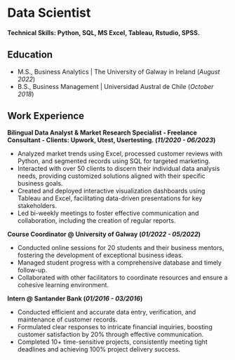 # Data Scientist

#### Technical Skills: Python, SQL, MS Excel, Tableau, Rstudio, SPSS.

## Education						       		
- M.S., Business Analytics	| The University of Galway in Ireland (_August 2022_)	 			        		
- B.S., Business Management | Universidad Austral de Chile (_October 2018_)

## Work Experience
**Bilingual Data Analyst & Market Research Specialist - Freelance Consultant - Clients: Upwork, Utest, Usertesting. (_11/2020 - 06/2023_)**
- Analyzed market trends using Excel, processed customer reviews with Python, and segmented records using SQL for targeted marketing.
- Interacted with over 50 clients to discern their individual data analysis needs, providing customized solutions aligned with their specific business goals.
- Created and deployed interactive visualization dashboards using Tableau and Excel, facilitating data-driven presentations for key stakeholders.
- Led bi-weekly meetings to foster effective communication and collaboration, including the creation of regular reports.

**Course Coordinator @ University of Galway (_01/2022 - 05/2022_)**
- Conducted online sessions for 20 students and their business mentors, fostering the development of exceptional business ideas.
- Managed student progress with a comprehensive database and timely follow-up.
- Collaborated with other facilitators to coordinate resources and ensure a cohesive learning environment.

**Intern @ Santander Bank (_01/2016 - 03/2016_)**
- Conducted efficient and accurate data entry, verification, and maintenance of customer records.
- Formulated clear responses to intricate financial inquiries, boosting customer satisfaction by 20% through effective communication.
- Completed 10+ time-sensitive projects, consistently meeting tight deadlines and achieving 100% project delivery success.
  
